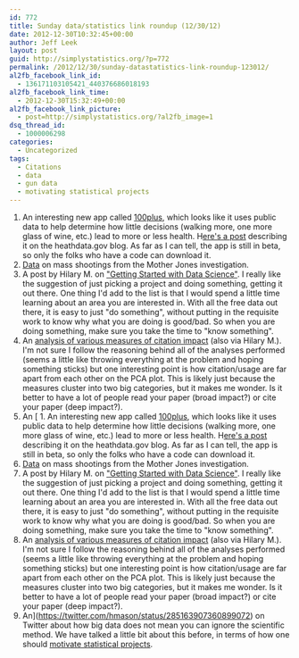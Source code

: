 ```yaml
---
id: 772
title: Sunday data/statistics link roundup (12/30/12)
date: 2012-12-30T10:32:45+00:00
author: Jeff Leek
layout: post
guid: http://simplystatistics.org/?p=772
permalink: /2012/12/30/sunday-datastatistics-link-roundup-123012/
al2fb_facebook_link_id:
  - 136171103105421_440376686018193
al2fb_facebook_link_time:
  - 2012-12-30T15:32:49+00:00
al2fb_facebook_link_picture:
  - post=http://simplystatistics.org/?al2fb_image=1
dsq_thread_id:
  - 1000006298
categories:
  - Uncategorized
tags:
  - Citations
  - data
  - gun data
  - motivating statistical projects
---
```

  1. An interesting new app called [100plus](http://100plus.com/), which looks like it uses public data to help determine how little decisions (walking more, one more glass of wine, etc.) lead to more or less health. H[ere's a post](http://www.healthdata.gov/blog/100plus-%E2%80%93-app-making-health-care-easier) describing it on the heathdata.gov blog. As far as I can tell, the app is still in beta, so only the folks who have a code can download it.
  2. [Data](http://m.motherjones.com/politics/2012/12/mass-shootings-mother-jones-full-data) on mass shootings from the Mother Jones investigation.
  3. A post by Hilary M. on ["Getting Started with Data Science"](http://www.hilarymason.com/blog/getting-started-with-data-science/). I really like the suggestion of just picking a project and doing something, getting it out there. One thing I'd add to the list is that I would spend a little time learning about an area you are interested in. With all the free data out there, it is easy to just "do something", without putting in the requisite work to know why what you are doing is good/bad. So when you are doing something, make sure you take the time to "know something".
  4. An [analysis of various measures of citation impact](http://xxx.lanl.gov/pdf/0902.2183v2.pdf) (also via Hilary M.). I'm not sure I follow the reasoning behind all of the analyses performed (seems a little like throwing everything at the problem and hoping something sticks) but one interesting point is how citation/usage are far apart from each other on the PCA plot. This is likely just because the measures cluster into two big categories, but it makes me wonder. Is it better to have a lot of people read your paper (broad impact?) or cite your paper (deep impact?).
  5. An [  1. An interesting new app called [100plus](http://100plus.com/), which looks like it uses public data to help determine how little decisions (walking more, one more glass of wine, etc.) lead to more or less health. H[ere's a post](http://www.healthdata.gov/blog/100plus-%E2%80%93-app-making-health-care-easier) describing it on the heathdata.gov blog. As far as I can tell, the app is still in beta, so only the folks who have a code can download it.
  2. [Data](http://m.motherjones.com/politics/2012/12/mass-shootings-mother-jones-full-data) on mass shootings from the Mother Jones investigation.
  3. A post by Hilary M. on ["Getting Started with Data Science"](http://www.hilarymason.com/blog/getting-started-with-data-science/). I really like the suggestion of just picking a project and doing something, getting it out there. One thing I'd add to the list is that I would spend a little time learning about an area you are interested in. With all the free data out there, it is easy to just "do something", without putting in the requisite work to know why what you are doing is good/bad. So when you are doing something, make sure you take the time to "know something".
  4. An [analysis of various measures of citation impact](http://xxx.lanl.gov/pdf/0902.2183v2.pdf) (also via Hilary M.). I'm not sure I follow the reasoning behind all of the analyses performed (seems a little like throwing everything at the problem and hoping something sticks) but one interesting point is how citation/usage are far apart from each other on the PCA plot. This is likely just because the measures cluster into two big categories, but it makes me wonder. Is it better to have a lot of people read your paper (broad impact?) or cite your paper (deep impact?).
  5. An](https://twitter.com/hmason/status/285163907360899072) on Twitter about how big data does not mean you can ignore the scientific method. We have talked a little bit about this before, in terms of how one should [motivate statistical projects](http://simplystatistics.org/2012/06/28/motivating-statistical-projects/).